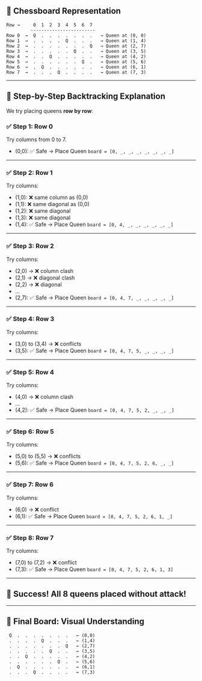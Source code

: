 ## 🎯 Chessboard Representation

```
Row →     0  1  2  3  4  5  6  7
         ------------------------
Row 0  →  Q  .  .  .  .  .  .  .   → Queen at (0, 0)
Row 1  →  .  .  .  .  Q  .  .  .   → Queen at (1, 4)
Row 2  →  .  .  .  .  .  .  .  Q   → Queen at (2, 7)
Row 3  →  .  .  .  .  .  Q  .  .   → Queen at (3, 5)
Row 4  →  .  .  Q  .  .  .  .  .   → Queen at (4, 2)
Row 5  →  .  .  .  .  .  .  Q  .   → Queen at (5, 6)
Row 6  →  .  Q  .  .  .  .  .  .   → Queen at (6, 1)
Row 7  →  .  .  .  Q  .  .  .  .   → Queen at (7, 3)
```

---

## 🧠 Step-by-Step Backtracking Explanation

We try placing queens **row by row**:

### ✅ **Step 1: Row 0**

Try columns from 0 to 7.

* (0,0): ✅ Safe → Place Queen
  `board = [0, _, _, _, _, _, _, _]`

---

### ✅ **Step 2: Row 1**

Try columns:

* (1,0): ❌ same column as (0,0)
* (1,1): ❌ same diagonal as (0,0)
* (1,2): ❌ same diagonal
* (1,3): ❌ same diagonal
* (1,4): ✅ Safe → Place Queen
  `board = [0, 4, _, _, _, _, _, _]`

---

### ✅ **Step 3: Row 2**

Try columns:

* (2,0) → ❌ column clash
* (2,1) → ❌ diagonal clash
* (2,2) → ❌ diagonal
* ...
* (2,7): ✅ Safe → Place Queen
  `board = [0, 4, 7, _, _, _, _, _]`

---

### ✅ **Step 4: Row 3**

Try columns:

* (3,0) to (3,4) → ❌ conflicts
* (3,5): ✅ Safe → Place Queen
  `board = [0, 4, 7, 5, _, _, _, _]`

---

### ✅ **Step 5: Row 4**

Try columns:

* (4,0) → ❌ column clash
* ...
* (4,2): ✅ Safe → Place Queen
  `board = [0, 4, 7, 5, 2, _, _, _]`

---

### ✅ **Step 6: Row 5**

Try columns:

* (5,0) to (5,5) → ❌ conflicts
* (5,6): ✅ Safe → Place Queen
  `board = [0, 4, 7, 5, 2, 6, _, _]`

---

### ✅ **Step 7: Row 6**

Try columns:

* (6,0) → ❌ conflict
* (6,1): ✅ Safe → Place Queen
  `board = [0, 4, 7, 5, 2, 6, 1, _]`

---

### ✅ **Step 8: Row 7**

Try columns:

* (7,0) to (7,2) → ❌ conflict
* (7,3): ✅ Safe → Place Queen
  `board = [0, 4, 7, 5, 2, 6, 1, 3]`

---

## 🎉 Success! All 8 queens placed without attack!

---

## 🧠 Final Board: Visual Understanding

```plaintext
 Q  .  .  .  .  .  .  .   ← (0,0)
 .  .  .  .  Q  .  .  .   ← (1,4)
 .  .  .  .  .  .  .  Q   ← (2,7)
 .  .  .  .  .  Q  .  .   ← (3,5)
 .  .  Q  .  .  .  .  .   ← (4,2)
 .  .  .  .  .  .  Q  .   ← (5,6)
 .  Q  .  .  .  .  .  .   ← (6,1)
 .  .  .  Q  .  .  .  .   ← (7,3)

